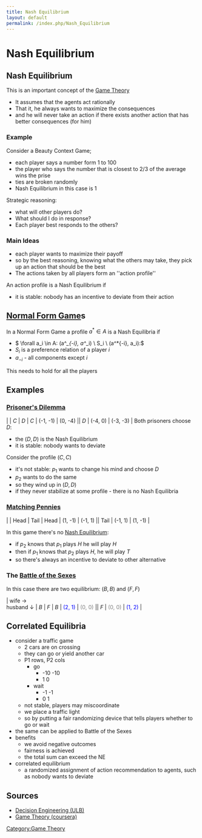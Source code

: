 ```yaml
---
title: Nash Equilibrium
layout: default
permalink: /index.php/Nash_Equilibrium
---
```


# Nash Equilibrium

## Nash Equilibrium
This is an important concept of the [Game Theory](Game_Theory)
- It assumes that the agents act rationally
- That it, he always wants to maximize the consequences
- and he will never take an action if there exists another action that has better consequences (for him)


### Example
Consider a Beauty Context Game;
- each player says a number form 1 to 100
- the player who says the number that is closest to 2/3 of the average wins the prise
- ties are broken randomly
- Nash Equilibrium in this case is 1

Strategic reasoning:
- what will other players do?
- What should I do in response?
- Each player best responds to the others?

### Main Ideas
- each player wants to maximize their payoff 
- so by the best reasoning, knowing what the others may take, they pick up an action that should be the best 
- The actions taken by all players form an ''action profile''

An action profile is a Nash Equilibrium if
- it is stable: nobody has an incentive to deviate from their action 


## [Normal Form Game](Normal_Form_Game)s
In a Normal Form Game a profile $a^* \in A$ is a Nash Equilibria if
- $ \forall a_i \in A: (a^*_{-i}, a^*_i) \ S_i \ (a^*{-i}, a_i):$
- $S_i$ is a preference relation of a player $i$
- $a_{-i}$ - all components except $i$

This needs to hold for all the players 


## Examples
### [Prisoner's Dilemma](Prisoner's_Dilemma)

|    |  $C$  |  $D$  |   $C$   |  (-1, -1)  |  (0, -4) ||   $D$   |  (-4, 0)  |  (-3, -3) |
Both prisoners choose $D$: 
- the $(D, D)$ is the Nash Equilibrium
- it is stable: nobody wants to deviate 

Consider the profile $(C, C)$
- it's not stable: $p_1$ wants to change his mind and choose $D$
- $p_2$ wants to do the same
- so they wind up in $(D, D)$
- if they never stabilize at some profile - there is no Nash Equilibria


### [Matching Pennies](Matching_Pennies)

|    |  Head  |  Tail  |   Head   |  (1, -1)  |  (-1, 1)  ||   Tail   |  (-1, 1)  |  (1, -1) |

In this game there's no [Nash Equilibrium](Nash_Equilibrium):
- if $p_2$ knows that $p_1$ plays $H$ he will play $H$
- then if $p_1$ knows that $p_2$ plays $H$, he will play $T$
- so there's always an incentive to deviate to other alternative


### The [Battle of the Sexes](Battle_of_the_Sexes)
In this case there are two equilibrium: $(B, B)$ and $(F, F)$

|   wife $\to$ <br> husband $\downarrow$  |  $B$  |  $F$  |   $B$   |  <font color="blue">(2, 1)</font>  |  <font color="grey">(0, 0)</font> ||   $F$   |  <font color="grey">(0, 0)</font>  |  <font color="blue">(1, 2)</font> |


## Correlated Equilibria
- consider a traffic game
  - 2 cars are on crossing
  - they can go or yield another car
  - P1 rows, P2 cols
    - go
      - -10 -10
      - 1 0
    - wait
      - -1 -1
      - 0 1
  - not stable, players may miscoordinate
  - we place a traffic light
  - so by putting a fair randomizing device that
tells players whether to go or wait
- the same can be applied to Battle of the Sexes
- benefits
  - we avoid negative outcomes
  - fairness is achieved
  - the total sum can exceed the NE
- correlated equilibrium
  - a randomized assignment of action recommendation to agents, such as nobody wants to deviate



## Sources
- [Decision Engineering (ULB)](Decision_Engineering_(ULB))
- [Game Theory (coursera)](Game_Theory_(coursera))

[Category:Game Theory](Category_Game_Theory)